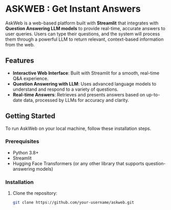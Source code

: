 # ASKWEB : Get Instant Answers

AskWeb is a web-based platform built with **Streamlit** that integrates with **Question Answering LLM models** to provide real-time, accurate answers to user queries. Users can type their questions, and the system will process them through a powerful LLM to return relevant, context-based information from the web.

## Features

- **Interactive Web Interface**: Built with Streamlit for a smooth, real-time Q&A experience.
- **Question Answering with LLM**: Uses advanced language models to understand and respond to a variety of questions.
- **Real-time Answers**: Retrieves and presents answers based on up-to-date data, processed by LLMs for accuracy and clarity.

## Getting Started

To run AskWeb on your local machine, follow these installation steps.

### Prerequisites

- Python 3.8+
- Streamlit
- Hugging Face Transformers (or any other library that supports question-answering models)

### Installation

1. Clone the repository:
   ```bash
   git clone https://github.com/your-username/askweb.git
